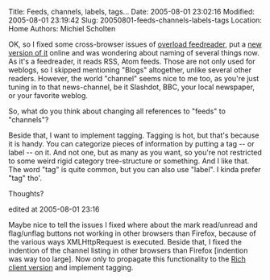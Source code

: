 Title: Feeds, channels, labels, tags...
Date: 2005-08-01 23:02:16
Modified: 2005-08-01 23:19:42
Slug: 20050801-feeds-channels-labels-tags
Location: Home
Authors: Michiel Scholten

<p>OK, so I fixed some cross-browser issues of <a href="/page/html/overload/">overload feedreader</a>, put a <a href="https://aquariusoft.org/overload/">new version of it</a> online and was wondering about naming of several things now. As it's a feedreader, it reads RSS, Atom feeds. Those are not only used for weblogs, so I skipped mentioning "Blogs" altogether, unlike several other readers. However, the world "channel" seems nice to me too, as you're just tuning in to that news-channel, be it Slashdot, BBC, your local newspaper, or your favorite weblog.</p>
<p>So, what do you think about changing all references to "feeds" to "channels"?</p>

<p>Beside that, I want to implement tagging. Tagging is hot, but that's because it is handy. You can categorize pieces of information by putting a tag -- or label -- on it. And not one, but as many as you want, so you're not restricted to some weird rigid category tree-structure or something. And I like that. The word "tag" is quite common, but you can also use "label". I kinda prefer "tag" tho'.</p>

<p>Thoughts?</p>

<div class="edit">edited at 2005-08-01 23:16</div>
<p>Maybe nice to tell the issues I fixed where about the mark read/unread and flag/unflag buttons not working in other browsers than Firefox, because of the various ways XMLHttpRequest is executed. Beside that, I fixed the indention of the channel listing in other browsers than Firefox [indention was way too large]. Now only to propagate this functionality to the <a href="https://aquariusoft.org/overload/xul/">Rich client version</a> and implement tagging.</p>